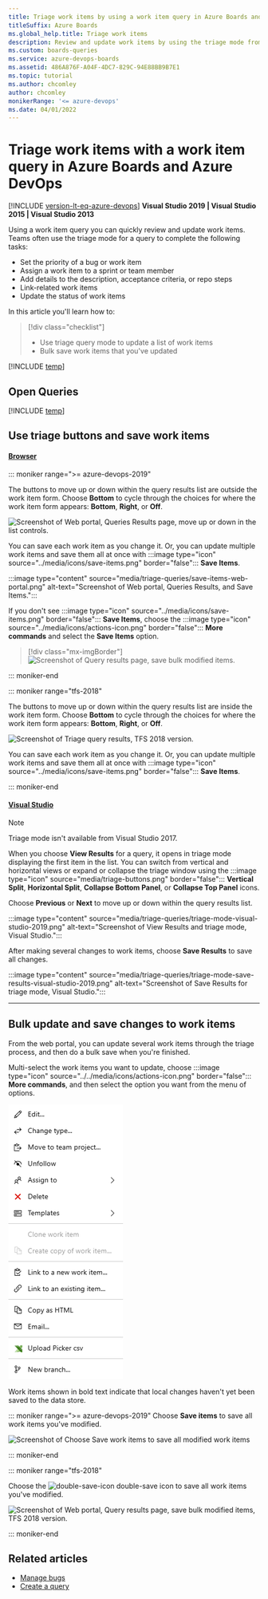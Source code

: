 ```yaml
---
title: Triage work items by using a work item query in Azure Boards and Azure DevOps 
titleSuffix: Azure Boards  
ms.global_help.title: Triage work items
description: Review and update work items by using the triage mode from the query results view in Azure Boards and Azure DevOps.
ms.custom: boards-queries
ms.service: azure-devops-boards
ms.assetid: 486A876F-A04F-4DC7-829C-94E88BB9B7E1 
ms.topic: tutorial
ms.author: chcomley
author: chcomley
monikerRange: '<= azure-devops'
ms.date: 04/01/2022
---
```



# Triage work items with a work item query in Azure Boards and Azure DevOps

[!INCLUDE [version-lt-eq-azure-devops](../../includes/version-lt-eq-azure-devops.md)]
**Visual Studio 2019 | Visual Studio 2015 | Visual Studio 2013**  

Using a work item query you can quickly review and update work items. Teams often use the triage mode for a query to complete the following tasks: 
- Set the priority of a bug or work item 
- Assign a work item to a sprint or team member 
- Add details to the description, acceptance criteria, or repo steps 
- Link-related work items 
- Update the status of work items 

In this article you'll learn how to:

>[!div class="checklist"]      
> * Use triage query mode to update a list of work items   
> * Bulk save work items that you've updated  

[!INCLUDE [temp](../includes/prerequisites-queries.md)]


## Open Queries 

[!INCLUDE [temp](../includes/open-queries.md)] 

## Use triage buttons and save work items

#### [Browser](#tab/browser/)

::: moniker range=">= azure-devops-2019"

The buttons to move up or down within the query results list are outside the work item form. Choose **Bottom** to cycle through the choices for where the work item form appears: **Bottom**, **Right**, or **Off**. 

![Screenshot of  Web portal, Queries Results page, move up or down in the list controls.](media/triage-queries/triage-buttons-new-exp.png)


You can save each work item as you change it. Or, you can update multiple work items and save them all at once with  :::image type="icon" source="../media/icons/save-items.png" border="false"::: **Save Items**. 

:::image type="content" source="media/triage-queries/save-items-web-portal.png" alt-text="Screenshot of Web portal, Queries Results, and Save Items.":::

If you don't see :::image type="icon" source="../media/icons/save-items.png" border="false"::: **Save Items**, choose the :::image type="icon" source="../media/icons/actions-icon.png" border="false"::: **More commands**   and select the **Save Items** option.

> [!div class="mx-imgBorder"]  
> ![Screenshot of Query results page, save bulk modified items.](../backlogs/media/bulk-modify/query-results-bulk-save-items.png) 

::: moniker-end

::: moniker range="tfs-2018"

The buttons to move up or down within the query results list are inside the work item form. Choose **Bottom** to cycle through the choices for where the work item form appears: **Bottom**, **Right**, or **Off**.

![Screenshot of Triage query results, TFS 2018 version.](media/triage-queries/scrum-active-bug-triage-mode-co.png)


You can save each work item as you change it. Or, you can update multiple work items and save them all at once with  :::image type="icon" source="../media/icons/save-items.png" border="false"::: **Save Items**. 

::: moniker-end


#### [Visual Studio](#tab/visual-studio/)


> [!NOTE]   
> Triage mode isn't available from Visual Studio 2017. 


When you choose **View Results** for a query, it opens in triage mode displaying the first item in the list. You can switch from vertical and horizontal views or expand or collapse the triage window using the :::image type="icon" source="media/triage-buttons.png" border="false"::: **Vertical Split**, **Horizontal Split**, **Collapse Bottom Panel**, or **Collapse Top Panel** icons. 

Choose **Previous** or **Next** to move up or down within the query results list.

:::image type="content" source="media/triage-queries/triage-mode-visual-studio-2019.png" alt-text="Screenshot of View Results and triage mode, Visual Studio.":::
 
After making several changes to work items, choose **Save Results** to save all changes. 


:::image type="content" source="media/triage-queries/triage-mode-save-results-visual-studio-2019.png" alt-text="Screenshot of Save Results for triage mode, Visual Studio.":::

* * * 

<a id="save-bulk-changes" />

## Bulk update and save changes to work items 
 
From the web portal, you can update several work items through the triage process, and then do a bulk save when you're finished. 


Multi-select the work items you want to update, choose :::image type="icon" source="../../media/icons/actions-icon.png" border="false"::: **More commands**, and then select the option you want from the menu of options.

![Screenshot of Web portal, Query results multi-select menu.](../backlogs/media/bulk-m-query-results-menu-options-ts.png) 


Work items shown in bold text indicate that local changes haven't yet been saved to the data store.   

::: moniker range=">= azure-devops-2019"
Choose **Save items** to save all work items you've modified. 

![Screenshot of Choose Save work items to save all modified work items](media/triage-queries/save-work-items-new-exp.png)

::: moniker-end

::: moniker range="tfs-2018"

Choose the ![double-save-icon](../media/icons/icon-double-save.png) double-save icon to save all work items you've modified.

![Screenshot of Web portal, Query results page, save bulk modified items, TFS 2018 version.](../backlogs/media/bulk-modify-save-ts.png)  

::: moniker-end

## Related articles

- [Manage bugs](../backlogs/manage-bugs.md) 
- [Create a query](using-queries.md) 
